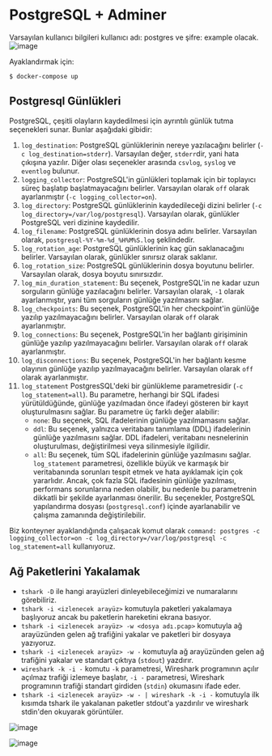 # PostgreSQL + Adminer

Varsayılan kullanıcı bilgileri kullanıcı adı: postgres  ve şifre: example olacak.
![image](https://user-images.githubusercontent.com/261946/235289229-1fa58121-880b-4af9-90f0-2158ab019200.png)

Ayaklandırmak için:

```shell
$ docker-compose up
```


## Postgresql Günlükleri
PostgreSQL, çeşitli olayların kaydedilmesi için ayrıntılı günlük tutma seçenekleri sunar. Bunlar aşağıdaki gibidir:

1. `log_destination`: PostgreSQL günlüklerinin nereye yazılacağını belirler (`-c log_destination=stderr`). Varsayılan değer, `stderr`dir, yani hata çıkışına yazılır. Diğer olası seçenekler arasında `csvlog`, `syslog` ve `eventlog` bulunur.
2. `logging_collector`: PostgreSQL'in günlükleri toplamak için bir toplayıcı süreç başlatıp başlatmayacağını belirler. Varsayılan olarak `off` olarak ayarlanmıştır (`-c logging_collector=on`).
3. `log_directory`: PostgreSQL günlüklerinin kaydedileceği dizini belirler (`-c log_directory=/var/log/postgresql`). Varsayılan olarak, günlükler PostgreSQL veri dizinine kaydedilir.
4. `log_filename`: PostgreSQL günlüklerinin dosya adını belirler. Varsayılan olarak, `postgresql-%Y-%m-%d_%H%M%S.log` şeklindedir.
5. `log_rotation_age`: PostgreSQL günlüklerinin kaç gün saklanacağını belirler. Varsayılan olarak, günlükler sınırsız olarak saklanır.
6. `log_rotation_size`: PostgreSQL günlüklerinin dosya boyutunu belirler. Varsayılan olarak, dosya boyutu sınırsızdır.
7. `log_min_duration_statement`: Bu seçenek, PostgreSQL'in ne kadar uzun sorguların günlüğe yazılacağını belirler. Varsayılan olarak, `-1` olarak ayarlanmıştır, yani tüm sorguların günlüğe yazılmasını sağlar.
8. `log_checkpoints`: Bu seçenek, PostgreSQL'in her checkpoint'in günlüğe yazılıp yazılmayacağını belirler. Varsayılan olarak `off` olarak ayarlanmıştır.
9. `log_connections`: Bu seçenek, PostgreSQL'in her bağlantı girişiminin günlüğe yazılıp yazılmayacağını belirler. Varsayılan olarak `off` olarak ayarlanmıştır.
10. `log_disconnections`: Bu seçenek, PostgreSQL'in her bağlantı kesme olayının günlüğe yazılıp yazılmayacağını belirler. Varsayılan olarak `off` olarak ayarlanmıştır.
11. `log_statement` PostgresSQL'deki bir günlükleme parametresidir (`-c log_statement=all`). Bu parametre, herhangi bir SQL ifadesi yürütüldüğünde, günlüğe yazılmadan önce ifadeyi gösteren bir kayıt oluşturulmasını sağlar.
  Bu parametre üç farklı değer alabilir:
    - `none`: Bu seçenek, SQL ifadelerinin günlüğe yazılmamasını sağlar.
    - `ddl`: Bu seçenek, yalnızca veritabanı tanımlama (DDL) ifadelerinin günlüğe yazılmasını sağlar. DDL ifadeleri, veritabanı nesnelerinin oluşturulması, değiştirilmesi veya silinmesiyle ilgilidir.
    - `all`: Bu seçenek, tüm SQL ifadelerinin günlüğe yazılmasını sağlar.
    `log_statement` parametresi, özellikle büyük ve karmaşık bir veritabanında sorunları tespit etmek ve hata ayıklamak için çok yararlıdır. Ancak, çok fazla SQL ifadesinin günlüğe yazılması, performans sorunlarına neden olabilir, bu nedenle bu parametrenin dikkatli bir şekilde ayarlanması önerilir.
  Bu seçenekler, PostgreSQL yapılandırma dosyası (`postgresql.conf`) içinde ayarlanabilir ve çalışma zamanında değiştirilebilir.

Biz konteyner ayaklandığında çalışacak komut olarak `command: postgres -c logging_collector=on -c log_directory=/var/log/postgresql -c log_statement=all` kullanıyoruz.


## Ağ Paketlerini Yakalamak

- `tshark -D` ile hangi arayüzleri dinleyebileceğimizi ve numaralarını görebiliriz.
- `tshark -i <izlenecek arayüz>` komutuyla paketleri yakalamaya başlıyoruz ancak bu paketlerin hareketini ekrana basıyor.
- `tshark -i <izlenecek arayüz> -w <dosya adı.pcap>` komutuyla ağ arayüzünden gelen ağ trafiğini yakalar ve paketleri bir dosyaya yazıyoruz.
- `tshark -i <izlenecek arayüz> -w -` komutuyla ağ arayüzünden gelen ağ trafiğini yakalar ve standart çıktıya (`stdout`) yazdırır.
- `wireshark -k -i -` komutu `-k` parametresi, Wireshark programının açılır açılmaz trafiği izlemeye başlatır, `-i -` parametresi, Wireshark programının trafiği standart girdiden (`stdin`) okumasını ifade eder.
- `tshark -i <izlenecek arayüz> -w - | wireshark -k -i -` komutuyla ilk kısımda tshark ile yakalanan paketler stdout'a yazdırılır ve wireshark stdin'den okuyarak görüntüler.


![image](https://user-images.githubusercontent.com/261946/235289984-3fe31f3f-e54a-4caf-9531-51e0d3a3fbb9.png)

![image](https://user-images.githubusercontent.com/261946/235292136-a87a1cad-0656-4929-98ee-4be41a2b43be.png)
